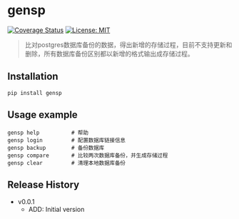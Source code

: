 # gensp

[![Coverage Status](https://coveralls.io/repos/github/yourusername/yourproject/badge.svg?branch=master)](https://coveralls.io/github/yourusername/yourproject?branch=master)
[![License: MIT](https://img.shields.io/badge/License-MIT-yellow.svg)](https://opensource.org/licenses/MIT)

> 比对postgres数据库备份的数据，得出新增的存储过程，目前不支持更新和删除，所有数据库备份区别都以新增的格式输出成存储过程。

## Installation

```
pip install gensp
```

## Usage example

```
gensp help          # 帮助
gensp login         # 配置数据库链接信息
gensp backup        # 备份数据库
gensp compare       # 比较两次数据库备份，并生成存储过程
gensp clear         # 清理本地数据库备份
```


## Release History

* v0.0.1
    * ADD: Initial version

#